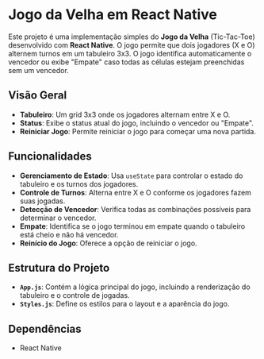 # Jogo da Velha em React Native

Este projeto é uma implementação simples do **Jogo da Velha** (Tic-Tac-Toe) desenvolvido com **React Native**. O jogo permite que dois jogadores (X e O) alternem turnos em um tabuleiro 3x3. O jogo identifica automaticamente o vencedor ou exibe "Empate" caso todas as células estejam preenchidas sem um vencedor.

## Visão Geral

- **Tabuleiro**: Um grid 3x3 onde os jogadores alternam entre X e O.
- **Status**: Exibe o status atual do jogo, incluindo o vencedor ou "Empate".
- **Reiniciar Jogo**: Permite reiniciar o jogo para começar uma nova partida.

## Funcionalidades

- **Gerenciamento de Estado**: Usa `useState` para controlar o estado do tabuleiro e os turnos dos jogadores.
- **Controle de Turnos**: Alterna entre X e O conforme os jogadores fazem suas jogadas.
- **Detecção de Vencedor**: Verifica todas as combinações possíveis para determinar o vencedor.
- **Empate**: Identifica se o jogo terminou em empate quando o tabuleiro está cheio e não há vencedor.
- **Reinício do Jogo**: Oferece a opção de reiniciar o jogo.

## Estrutura do Projeto

- **`App.js`**: Contém a lógica principal do jogo, incluindo a renderização do tabuleiro e o controle de jogadas.
- **`Styles.js`**: Define os estilos para o layout e a aparência do jogo.

## Dependências

- React Native

